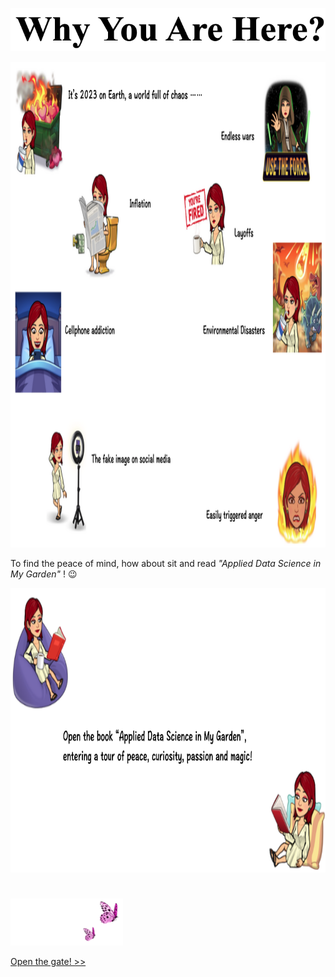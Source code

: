 <p align="center">
<img src="https://github.com/lady-h-world/My_Garden/blob/main/images/cover/why_here.png" width="532" height="69" />
</p>

<p align="left">
<img src="https://github.com/lady-h-world/My_Garden/blob/main/images/cover/earth_chaos.png" width="1113" height="777" />
</p>

To find the peace of mind, how about sit and read <i>"Applied Data Science in My Garden"</i> ! 😉


<p align="left">
<img src="https://github.com/lady-h-world/My_Garden/blob/main/images/cover/just_read.png" width="954"  height="455" />
</p>

#

<p align="left">
<img src="https://github.com/lady-h-world/My_Garden/blob/main/images/follow_us.png" width="180" height="75" />
</p>

[Open the gate! >>][1]


[1]:https://github.com/lady-h-world/My_Garden/blob/main/reading_pages/cover/at_the_gate.md
